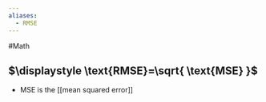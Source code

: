 ```yaml
---
aliases:
  - RMSE
---
```

#Math 
## $\displaystyle \text{RMSE}=\sqrt{ \text{MSE} }$
* $\displaystyle \text{MSE}$ is the [[mean squared error]]